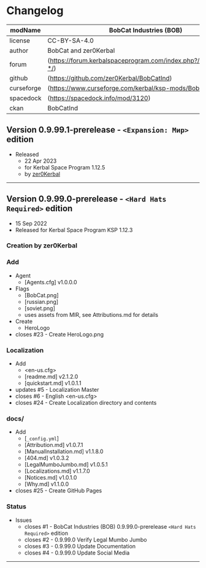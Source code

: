# Changelog  
  
| modName    | BobCat Industries (BOB)                                           |
| ---------- | ----------------------------------------------------------------- |
| license    | CC-BY-SA-4.0                                                      |
| author     | BobCat and zer0Kerbal                                             |
| forum      | (https://forum.kerbalspaceprogram.com/index.php?/topic/209729-*/) |
| github     | (https://github.com/zer0Kerbal/BobCatInd)                         |
| curseforge | (https://www.curseforge.com/kerbal/ksp-mods/BobCatInd)            |
| spacedock  | (https://spacedock.info/mod/3120)                                 |
| ckan       | BobCatInd                                                         |

## Version 0.9.99.1-prerelease - `<Expansion: Мир>` edition

* Released
  * 22 Apr 2023
  * for Kerbal Space Program 1.12.5
  * by [zer0Kerbal](https://github.com/zer0Kerbal)

---

## Version 0.9.99.0-prerelease - `<Hard Hats Required>` edition

* 15 Sep 2022  
* Released for Kerbal Space Program KSP 1.12.3

### Creation by zer0Kerbal

### Add

* Agent
  * [Agents.cfg] v1.0.0.0
* Flags
  * [BobCat.png]
  * [russian.png]
  * [soviet.png]
  * uses assets from MIR, see Attributions.md for details
* Create
  * HeroLogo
* closes #23 - Create HeroLogo.png

### Localization

* Add
  * <en-us.cfg>
  * [readme.md] v2.1.2.0
  * [quickstart.md] v1.0.1.1
* updates #5 - Localization Master
* closes #6 - English <en-us.cfg>
* closes #24 - Create Localization directory and contents

### docs/

* Add
  * [`_config.yml`]
  * [Attribution.md] v1.0.7.1
  * [ManualInstallation.md] v1.1.8.0
  * [404.md] v1.0.3.2
  * [LegalMumboJumbo.md] v1.0.5.1
  * [Localizations.md] v1.1.7.0
  * [Notices.md] v1.0.1.0
  * [Why.md] v1.1.0.0
* closes #25 - Create GitHub Pages

### Status

* Issues
  * closes #1 - BobCat Industries (BOB) 0.9.99.0-prerelease `<Hard Hats Required>` edition
  * closes #2 - 0.9.99.0 Verify Legal Mumbo Jumbo
  * closes #3 - 0.9.99.0 Update Documentation
  * closes #4 - 0.9.99.0 Update Social Media

---
